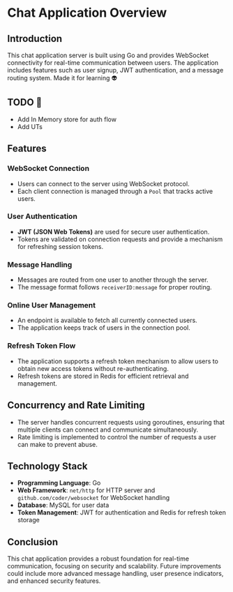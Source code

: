 # Chat Application Overview

## Introduction
This chat application server is built using Go and provides WebSocket connectivity for real-time communication between users. The application includes features such as user signup, JWT authentication, and a message routing system.
Made it for learning :alien:

## TODO :art:
- Add In Memory store for auth flow
- Add UTs

## Features

### WebSocket Connection
- Users can connect to the server using WebSocket protocol.
- Each client connection is managed through a `Pool` that tracks active users.

### User Authentication
- **JWT (JSON Web Tokens)** are used for secure user authentication.
- Tokens are validated on connection requests and provide a mechanism for refreshing session tokens.

### Message Handling
- Messages are routed from one user to another through the server.
- The message format follows `receiverID:message` for proper routing.

### Online User Management
- An endpoint is available to fetch all currently connected users.
- The application keeps track of users in the connection pool.

### Refresh Token Flow
- The application supports a refresh token mechanism to allow users to obtain new access tokens without re-authenticating.
- Refresh tokens are stored in Redis for efficient retrieval and management.

## Concurrency and Rate Limiting
- The server handles concurrent requests using goroutines, ensuring that multiple clients can connect and communicate simultaneously.
- Rate limiting is implemented to control the number of requests a user can make to prevent abuse.

## Technology Stack
- **Programming Language**: Go
- **Web Framework**: `net/http` for HTTP server and `github.com/coder/websocket` for WebSocket handling
- **Database**: MySQL for user data
- **Token Management**: JWT for authentication and Redis for refresh token storage

## Conclusion
This chat application provides a robust foundation for real-time communication, focusing on security and scalability. Future improvements could include more advanced message handling, user presence indicators, and enhanced security features.